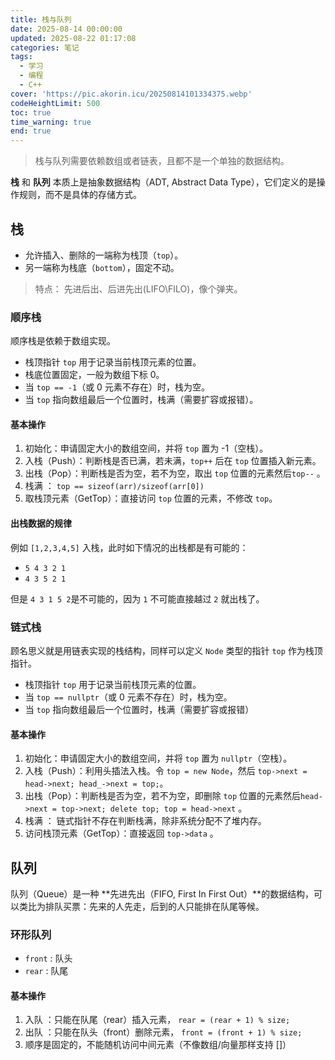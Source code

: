 ```yaml
---
title: 栈与队列
date: 2025-08-14 00:00:00
updated: 2025-08-22 01:17:08
categories: 笔记
tags:
  - 学习
  - 编程
  - C++
cover: 'https://pic.akorin.icu/20250814101334375.webp'
codeHeightLimit: 500
toc: true
time_warning: true
end: true
---
```


> 栈与队列需要依赖数组或者链表，且都不是一个单独的数据结构。

<!-- more -->

**栈** 和 **队列** 本质上是抽象数据结构（ADT, Abstract Data Type），它们定义的是操作规则，而不是具体的存储方式。

## 栈

- 允许插入、删除的一端称为栈顶（`top`）。
- 另一端称为栈底（`bottom`），固定不动。

> 特点： 先进后出、后进先出(LIFO\FILO)，像个弹夹。

### 顺序栈

顺序栈是依赖于数组实现。
- 栈顶指针 `top` 用于记录当前栈顶元素的位置。
- 栈底位置固定，一般为数组下标 0。
- 当 `top == -1`（或 0 元素不存在）时，栈为空。
- 当 `top` 指向数组最后一个位置时，栈满（需要扩容或报错）。

#### 基本操作

1. 初始化：申请固定大小的数组空间，并将 `top` 置为 -1（空栈）。
2. 入栈（Push）：判断栈是否已满，若未满，`top++` 后在 `top` 位置插入新元素。
3. 出栈（Pop）：判断栈是否为空，若不为空，取出 `top` 位置的元素然后`top--` 。
4. 栈满 ： `top == sizeof(arr)/sizeof(arr[0])`
5. 取栈顶元素（GetTop）：直接访问 `top` 位置的元素，不修改 `top`。

#### 出栈数据的规律

例如 `[1,2,3,4,5]` 入栈，此时如下情况的出栈都是有可能的：
- `5 4 3 2 1`
- `4 3 5 2 1`

但是 `4 3 1 5 2`是不可能的，因为 `1` 不可能直接越过 `2` 就出栈了。

### 链式栈

顾名思义就是用链表实现的栈结构，同样可以定义 `Node` 类型的指针 `top` 作为栈顶指针。
- 栈顶指针 `top` 用于记录当前栈顶元素的位置。
- 当 `top == nullptr`（或 0 元素不存在）时，栈为空。
- 当 `top` 指向数组最后一个位置时，栈满（需要扩容或报错）

#### 基本操作

1. 初始化：申请固定大小的数组空间，并将 `top` 置为 `nullptr`（空栈）。
2. 入栈（Push）：利用头插法入栈。令 `top = new Node`，然后 `top->next = head->next; head_->next = top;`。
3. 出栈（Pop）：判断栈是否为空，若不为空，即删除 `top` 位置的元素然后`head->next = top->next; delete top; top = head->next` 。
4. 栈满 ： 链式指针不存在判断栈满，除非系统分配不了堆内存。
5. 访问栈顶元素（GetTop）：直接返回 `top->data` 。

## 队列

队列（Queue）是一种 **先进先出（FIFO, First In First Out）**的数据结构，可以类比为排队买票：先来的人先走，后到的人只能排在队尾等候。

### 环形队列

- `front` : 队头
- `rear` : 队尾

#### 基本操作

1. 入队 ：只能在队尾（rear）插入元素， `rear = (rear + 1) % size;`
2. 出队 ：只能在队头（front）删除元素， `front = (front + 1) % size;`
3. 顺序是固定的，不能随机访问中间元素（不像数组/向量那样支持 []）

